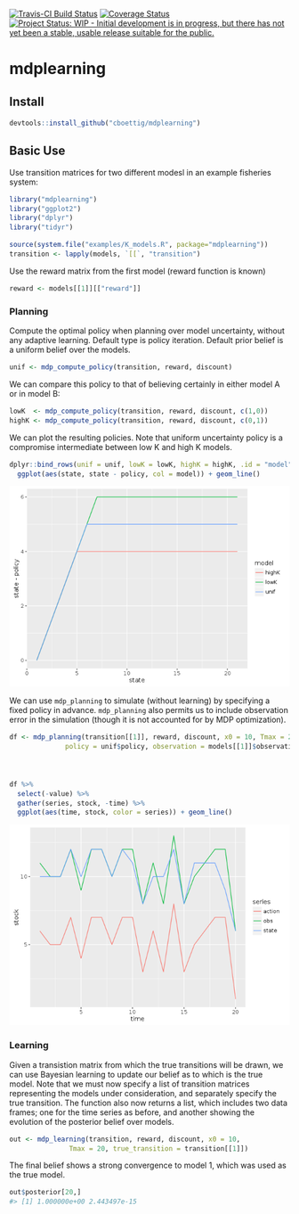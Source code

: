 
<!-- README.md is generated from README.Rmd. Please edit that file -->
[![Travis-CI Build Status](https://travis-ci.org/cboettig/mdplearning.svg?branch=master)](https://travis-ci.org/cboettig/mdplearning) [![Coverage Status](https://img.shields.io/codecov/c/github/cboettig/mdplearning/master.svg)](https://codecov.io/github/cboettig/mdplearning?branch=master) [![Project Status: WIP - Initial development is in progress, but there has not yet been a stable, usable release suitable for the public.](http://www.repostatus.org/badges/latest/wip.svg)](http://www.repostatus.org/#wip)

<!-- [![](http://www.r-pkg.org/badges/version/mdplearning)](http://www.r-pkg.org/pkg/mdplearning) -->
mdplearning
===========

Install
-------

``` r
devtools::install_github("cboettig/mdplearning")
```

Basic Use
---------

Use transition matrices for two different modesl in an example fisheries system:

``` r
library("mdplearning")
library("ggplot2")
library("dplyr")
library("tidyr")
```

``` r
source(system.file("examples/K_models.R", package="mdplearning"))
transition <- lapply(models, `[[`, "transition")
```

Use the reward matrix from the first model (reward function is known)

``` r
reward <- models[[1]][["reward"]]
```

### Planning

Compute the optimal policy when planning over model uncertainty, without any adaptive learning. Default type is policy iteration. Default prior belief is a uniform belief over the models.

``` r
unif <- mdp_compute_policy(transition, reward, discount)
```

We can compare this policy to that of believing certainly in either model A or in model B:

``` r
lowK  <- mdp_compute_policy(transition, reward, discount, c(1,0))
highK <- mdp_compute_policy(transition, reward, discount, c(0,1))
```

We can plot the resulting policies. Note that uniform uncertainty policy is a compromise intermediate between low K and high K models.

``` r
dplyr::bind_rows(unif = unif, lowK = lowK, highK = highK, .id = "model") %>%
  ggplot(aes(state, state - policy, col = model)) + geom_line()
```

![](README-fig1-1.png)

We can use `mdp_planning` to simulate (without learning) by specifying a fixed policy in advance. `mdp_planning` also permits us to include observation error in the simulation (though it is not accounted for by MDP optimization).

``` r
df <- mdp_planning(transition[[1]], reward, discount, x0 = 10, Tmax = 20, 
              policy = unif$policy, observation = models[[1]]$observation)



df %>% 
  select(-value) %>% 
  gather(series, stock, -time) %>% 
  ggplot(aes(time, stock, color = series)) + geom_line()
```

![](README-fig2-1.png)

### Learning

Given a transistion matrix from which the true transitions will be drawn, we can use Bayesian learning to update our belief as to which is the true model. Note that we must now specify a list of transition matrices representing the models under consideration, and separately specify the true transition. The function also now returns a list, which includes two data frames; one for the time series as before, and another showing the evolution of the posterior belief over models.

``` r
out <- mdp_learning(transition, reward, discount, x0 = 10, 
               Tmax = 20, true_transition = transition[[1]])
```

The final belief shows a strong convergence to model 1, which was used as the true model.

``` r
out$posterior[20,]
#> [1] 1.000000e+00 2.443497e-15
```
